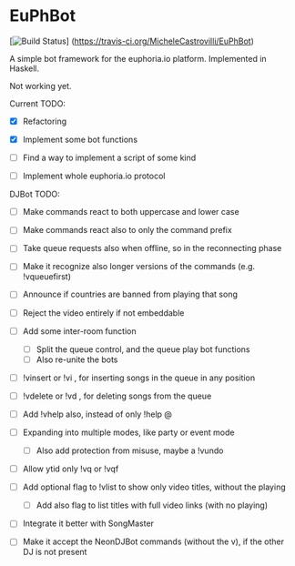 EuPhBot
=========

[![Build Status](https://travis-ci.org/MicheleCastrovilli/EuPhBot.svg)] (https://travis-ci.org/MicheleCastrovilli/EuPhBot)

A simple bot framework for the euphoria.io platform.
Implemented in Haskell.

Not working yet. 

Current TODO:
  * [x] Refactoring
  * [x] Implement some bot functions
  * [ ] Find a way to implement a script of some kind
  * [ ] Implement whole euphoria.io protocol



DJBot TODO:
  * [ ] Make commands react to both uppercase and lower case
  * [ ] Make commands react also to only the command prefix
  * [ ] Take queue requests also when offline, so in the reconnecting phase
  * [ ] Make it recognize also longer versions of the commands (e.g. !vqueuefirst)
  * [ ] Announce if countries are banned from playing that song
  * [ ] Reject the video entirely if not embeddable
  * [ ] Add some inter-room function
    * [ ] Split the queue control, and the queue play bot functions
    * [ ] Also re-unite the bots
  * [ ] !vinsert or !vi , for inserting songs in the queue in any position
  * [ ] !vdelete or !vd , for deleting songs from the queue 
  * [ ] Add !vhelp also, instead of only !help @<botName>
  * [ ] Expanding into multiple modes, like party or event mode
    * [ ] Also add protection from misuse, maybe a !vundo 
  * [ ] Allow ytid only !vq or !vqf
  * [ ] Add optional flag to !vlist to show only video titles, without the playing
    * [ ] Add also flag to list titles with full video links (with no playing)
  * [ ] Integrate it better with SongMaster
  * [ ] Make it accept the NeonDJBot commands (without the v), if the other DJ is not present


